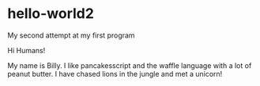 # hello-world2
My second attempt at my first program

Hi Humans!

My name is Billy. I like pancakesscript and the waffle language with a lot of peanut butter. 
I have chased lions in the jungle and met a unicorn!

